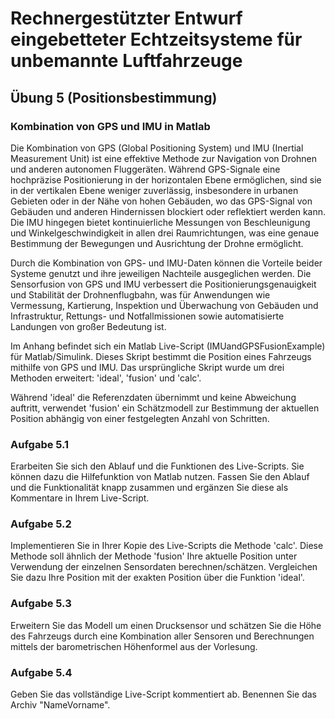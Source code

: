# Rechnergestützter Entwurf eingebetteter Echtzeitsysteme für unbemannte Luftfahrzeuge

## Übung 5 (Positionsbestimmung)

### Kombination von GPS und IMU in Matlab
Die Kombination von GPS (Global Positioning System) und IMU (Inertial Measurement Unit) ist eine effektive Methode zur Navigation von Drohnen und anderen autonomen Fluggeräten. Während GPS-Signale eine hochpräzise Positionierung in der horizontalen Ebene ermöglichen, sind sie in der vertikalen Ebene weniger zuverlässig, insbesondere in urbanen Gebieten oder in der Nähe von hohen Gebäuden, wo das GPS-Signal von Gebäuden und anderen Hindernissen blockiert oder reflektiert werden kann. Die IMU hingegen bietet kontinuierliche Messungen von Beschleunigung und Winkelgeschwindigkeit in allen drei Raumrichtungen, was eine genaue Bestimmung der Bewegungen und Ausrichtung der Drohne ermöglicht.

Durch die Kombination von GPS- und IMU-Daten können die Vorteile beider Systeme genutzt und ihre jeweiligen Nachteile ausgeglichen werden. Die Sensorfusion von GPS und IMU verbessert die Positionierungsgenauigkeit und Stabilität der Drohnenflugbahn, was für Anwendungen wie Vermessung, Kartierung, Inspektion und Überwachung von Gebäuden und Infrastruktur, Rettungs- und Notfallmissionen sowie automatisierte Landungen von großer Bedeutung ist.

Im Anhang befindet sich ein Matlab Live-Script (IMUandGPSFusionExample) für Matlab/Simulink. Dieses Skript bestimmt die Position eines Fahrzeugs mithilfe von GPS und IMU. Das ursprüngliche Skript wurde um drei Methoden erweitert: 'ideal', 'fusion' und 'calc'.

Während 'ideal' die Referenzdaten übernimmt und keine Abweichung auftritt, verwendet 'fusion' ein Schätzmodell zur Bestimmung der aktuellen Position abhängig von einer festgelegten Anzahl von Schritten.

### Aufgabe 5.1

Erarbeiten Sie sich den Ablauf und die Funktionen des Live-Scripts. Sie können dazu die Hilfefunktion von Matlab nutzen. Fassen Sie den Ablauf und die Funktionalität knapp zusammen und ergänzen Sie diese als Kommentare in Ihrem Live-Script.

### Aufgabe 5.2
Implementieren Sie in Ihrer Kopie des Live-Scripts die Methode 'calc'. Diese Methode soll ähnlich der Methode 'fusion' Ihre aktuelle Position unter Verwendung der einzelnen Sensordaten berechnen/schätzen. Vergleichen Sie dazu Ihre Position mit der exakten Position über die Funktion 'ideal'.
### Aufgabe 5.3
Erweitern Sie das Modell um einen Drucksensor und schätzen Sie die Höhe des Fahrzeugs durch eine Kombination aller Sensoren und Berechnungen mittels der barometrischen Höhenformel aus der Vorlesung.

### Aufgabe 5.4
Geben Sie das vollständige Live-Script kommentiert ab. Benennen Sie das Archiv "NameVorname".

